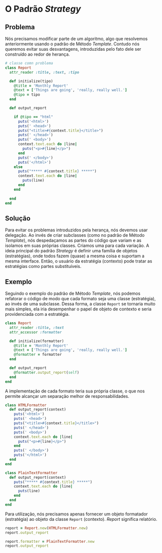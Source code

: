 # O Padrão *Strategy*

## Problema
Nós precisamos modificar parte de um algoritmo, algo que resolvemos
anteriormente usando o padrão de Método *Template*. Contudo nós queremos
evitar suas desvantagens, introduzidas pelo fato dele ser construído ao redor de
herança.


```ruby
# classe comn problema
class Report
  attr_reader :title, :text, :tipo

  def initialize(tipo)
    @title = 'Monthly Report'
    @text = ['Things are going', 'really, really well.']
    @tipo = tipo
  end

  def output_report

    if @tipo == "html"
      puts('<html>')
      puts(' <head>')
      puts("<title>#{context.title}</title>")
      puts(' </head>')
      puts(' <body>')
      context.text.each do |line|
        puts("<p>#{line}</p>")
      end
      puts(' </body>')
      puts('</html>')
    else
      puts("***** #{context.title} *****")
      context.text.each do |line|
        puts(line)
      end
    end
    
  end
end
```


## Solução
Para evitar os problemas introduzidos pela herança, nós devemos usar delegação.
Ao invés de criar subclasses (como no padrão de Método *Template*), nós
despedaçamos as partes do código que variam e as isolamos em suas próprias
classes. Criamos uma para cada variação. A ideia principal do padrão *Strategy*
é definir uma família de objetos (estratégias), onde todos fazem (quase) a mesma
coisa e suportam a mesma interface. Então, o usuário da estratégia (contexto)
pode tratar as estratégias como partes substituíveis.

## Exemplo
Seguindo o exemplo do padrão de Método *Template*, nós podemos refatorar o código
de modo que cada formato seja uma classe (estratégia), ao invés de uma subclasse.
Dessa forma, a classe `Report` se tornaria muito mais simples, ela iria desempenhar
o papel de objeto de contexto e seria providenciada com a estratégia.

```ruby
class Report
  attr_reader :title, :text
  attr_accessor :formatter

  def initialize(formatter)
    @title = 'Monthly Report'
    @text = ['Things are going', 'really, really well.']
    @formatter = formatter
  end

  def output_report
    @formatter.output_report(self)
  end
end
```
A implementação de cada formato teria sua própria classe, o que nos permite
alcançar um separação melhor de responsabilidades.

```ruby
class HTMLFormatter
  def output_report(context)
    puts('<html>')
    puts(' <head>')
    puts("<title>#{context.title}</title>")
    puts(' </head>')
    puts(' <body>')
    context.text.each do |line|
      puts("<p>#{line}</p>")
    end
    puts(' </body>')
    puts('</html>')
  end
end

class PlainTextFormatter
  def output_report(context)
    puts("***** #{context.title} *****")
    context.text.each do |line|
      puts(line)
    end
  end
end
```
Para utilização, nós precisamos apenas fornecer um objeto formatador (estratégia)
ao objeto da classe `Report` (contexto). *Report* significa relatório.

```ruby
report = Report.new(HTMLFormatter.new)
report.output_report

report.formatter = PlainTextFormatter.new
report.output_report
```